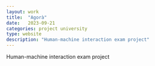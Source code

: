 ```yaml
---
layout: work
title:  "Agorà"
date:   2023-09-21
categories: project university
type: website
description: "Human-machine interaction exam project"
---
```


Human-machine interaction exam project
